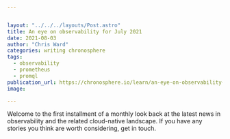 ```yaml
---


layout: "../../../layouts/Post.astro"
title: An eye on observability for July 2021
date: 2021-08-03
author: "Chris Ward"
categories: writing chronosphere
tags: 
  - observability
  - prometheus
  - promql
publication_url: https://chronosphere.io/learn/an-eye-on-observability-for-july-2021/
image:

---
```


Welcome to the first installment of a monthly look back at the latest news in observability and the related cloud-native landscape. If you have any stories you think are worth considering, get in touch.